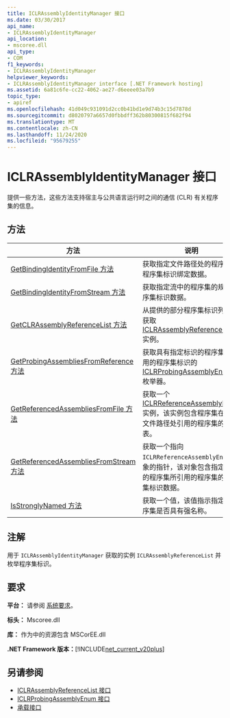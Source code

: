 ```yaml
---
title: ICLRAssemblyIdentityManager 接口
ms.date: 03/30/2017
api_name:
- ICLRAssemblyIdentityManager
api_location:
- mscoree.dll
api_type:
- COM
f1_keywords:
- ICLRAssemblyIdentityManager
helpviewer_keywords:
- ICLRAssemblyIdentityManager interface [.NET Framework hosting]
ms.assetid: 6a81c6fe-cc22-4062-ae27-d6eeee03a7b9
topic_type:
- apiref
ms.openlocfilehash: 41d049c931091d2cc0b41bd1e9d74b3c15d7878d
ms.sourcegitcommit: d8020797a6657d0fbbdff362b80300815f682f94
ms.translationtype: MT
ms.contentlocale: zh-CN
ms.lasthandoff: 11/24/2020
ms.locfileid: "95679255"
---
```

# <a name="iclrassemblyidentitymanager-interface"></a>ICLRAssemblyIdentityManager 接口

提供一些方法，这些方法支持宿主与公共语言运行时之间的通信 (CLR) 有关程序集的信息。  
  
## <a name="methods"></a>方法  
  
|方法|说明|  
|------------|-----------------|  
|[GetBindingIdentityFromFile 方法](iclrassemblyidentitymanager-getbindingidentityfromfile-method.md)|获取指定文件路径处的程序集的程序集标识绑定数据。|  
|[GetBindingIdentityFromStream 方法](iclrassemblyidentitymanager-getbindingidentityfromstream-method.md)|获取指定流中的程序集的规范程序集标识数据。|  
|[GetCLRAssemblyReferenceList 方法](iclrassemblyidentitymanager-getclrassemblyreferencelist-method.md)|从提供的部分程序集标识列表中获取 [ICLRAssemblyReferenceList](iclrassemblyreferencelist-interface.md) 实例。|  
|[GetProbingAssembliesFromReference 方法](iclrassemblyidentitymanager-getprobingassembliesfromreference-method.md)|获取具有指定标识的程序集所引用的程序集标识的 [ICLRProbingAssemblyEnum](iclrprobingassemblyenum-interface.md) 枚举器。|  
|[GetReferencedAssembliesFromFile 方法](iclrassemblyidentitymanager-getreferencedassembliesfromfile-method.md)|获取一个 [ICLRReferenceAssemblyEnum](iclrreferenceassemblyenum-interface.md) 实例，该实例包含程序集在指定文件路径处引用的程序集的列表。|  
|[GetReferencedAssembliesFromStream 方法](iclrassemblyidentitymanager-getreferencedassembliesfromstream-method.md)|获取一个指向 `ICLRReferenceAssemblyEnum` 对象的指针，该对象包含指定流中的程序集所引用的程序集的程序集标识数据。|  
|[IsStronglyNamed 方法](iclrassemblyidentitymanager-isstronglynamed-method.md)|获取一个值，该值指示指定的程序集是否具有强名称。|  
  
## <a name="remarks"></a>注解  

 用于 `ICLRAssemblyIdentityManager` 获取的实例 `ICLRAssemblyReferenceList` 并枚举程序集标识。  
  
## <a name="requirements"></a>要求  

 **平台：** 请参阅 [系统要求](../../get-started/system-requirements.md)。  
  
 **标头：** Mscoree.dll  
  
 **库：** 作为中的资源包含 MSCorEE.dll  
  
 **.NET Framework 版本：**[!INCLUDE[net_current_v20plus](../../../../includes/net-current-v20plus-md.md)]  
  
## <a name="see-also"></a>另请参阅

- [ICLRAssemblyReferenceList 接口](iclrassemblyreferencelist-interface.md)
- [ICLRProbingAssemblyEnum 接口](iclrprobingassemblyenum-interface.md)
- [承载接口](hosting-interfaces.md)

